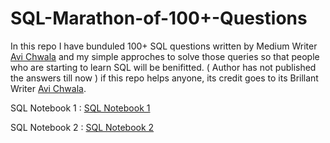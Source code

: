 # SQL-Marathon-of-100+-Questions

In this repo I have bunduled 100+ SQL questions written by Medium Writer [Avi Chwala](https://www.linkedin.com/in/avi-chawla/) and my simple
approches to solve those queries so that people who are starting to learn SQL will be benifitted.
( Author has not published the answers till now ) if this repo helps anyone, its credit goes to its Brillant Writer
 [Avi Chwala](https://www.linkedin.com/in/avi-chawla/).
 
 SQL Notebook 1 : [SQL Notebook 1](https://deepnote.com/workspace/hari-kadam-9968-dabc899f-60aa-4930-8e26-99e6c496689a/project/Practice-file-c0a64bf0-b1f8-43e3-aab1-3311014c44b4/notebook/notebook-98d035dfd11743839808ba355716df53)
 
 SQL Notebook 2 : [SQL Notebook 2](https://deepnote.com/workspace/hari-kadam-9968-dabc899f-60aa-4930-8e26-99e6c496689a/project/SQL-practice-file-2-80670ba9-f264-4ec0-888d-1f8b784a1f99/notebook/notebook-7275e2b6b28a4304ad19bfb60ff2330d)
